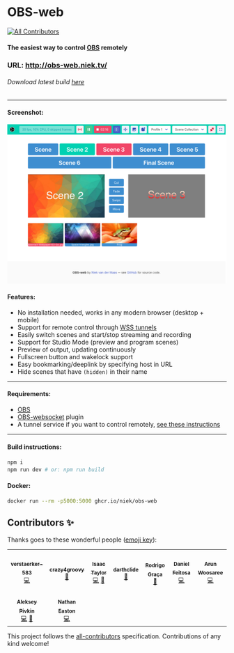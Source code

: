 # OBS-web

<!-- ALL-CONTRIBUTORS-BADGE:START - Do not remove or modify this section -->
[![All Contributors](https://img.shields.io/badge/all_contributors-9-orange.svg?style=flat-square)](#contributors-)
<!-- ALL-CONTRIBUTORS-BADGE:END -->

#### The easiest way to control [OBS](https://obsproject.com/) remotely

### **URL: http://obs-web.niek.tv/**

###### Download latest build [here](https://github.com/Niek/obs-web/archive/gh-pages.zip)

---

#### Screenshot:

![Screenshot of OBS-web](.github/screenshot.png)

#### Features:

- No installation needed, works in any modern browser (desktop + mobile)
- Support for remote control through [WSS tunnels](https://github.com/Palakis/obs-websocket/blob/4.x-current/SSL-TUNNELLING.md)
- Easily switch scenes and start/stop streaming and recording
- Support for Studio Mode (preview and program scenes)
- Preview of output, updating continuously
- Fullscreen button and wakelock support
- Easy bookmarking/deeplink by specifying host in URL
- Hide scenes that have `(hidden)` in their name

---

#### Requirements:

- [OBS](https://obsproject.com/)
- [OBS-websocket](https://github.com/Palakis/obs-websocket/releases) plugin
- A tunnel service if you want to control remotely, [see these instructions](https://github.com/Palakis/obs-websocket/blob/4.x-current/SSL-TUNNELLING.md)

---

#### Build instructions:

```bash
npm i
npm run dev # or: npm run build
```

#### Docker:

```bash
docker run --rm -p5000:5000 ghcr.io/niek/obs-web
```

## Contributors ✨

Thanks goes to these wonderful people ([emoji key](https://allcontributors.org/docs/en/emoji-key)):

<!-- ALL-CONTRIBUTORS-LIST:START - Do not remove or modify this section -->
<!-- prettier-ignore-start -->
<!-- markdownlint-disable -->
<table>
  <tr>
    <td align="center"><a href="https://github.com/verstaerker-583"><img src="https://avatars2.githubusercontent.com/u/40574338?v=4?s=100" width="100px;" alt=""/><br /><sub><b>verstaerker-583</b></sub></a><br /><a href="https://github.com/Niek/obs-web/commits?author=verstaerker-583" title="Code">💻</a></td>
    <td align="center"><a href="http://crazy4groovy.blogspot.ca"><img src="https://avatars0.githubusercontent.com/u/1110812?v=4?s=100" width="100px;" alt=""/><br /><sub><b>crazy4groovy</b></sub></a><br /><a href="https://github.com/Niek/obs-web/issues?q=author%3Acrazy4groovy" title="Bug reports">🐛</a></td>
    <td align="center"><a href="https://github.com/isctylr"><img src="https://avatars0.githubusercontent.com/u/24595776?v=4?s=100" width="100px;" alt=""/><br /><sub><b>Isaac Taylor</b></sub></a><br /><a href="https://github.com/Niek/obs-web/commits?author=isctylr" title="Code">💻</a> <a href="#ideas-isctylr" title="Ideas, Planning, & Feedback">🤔</a></td>
    <td align="center"><a href="https://github.com/darthclide"><img src="https://avatars1.githubusercontent.com/u/46735828?v=4?s=100" width="100px;" alt=""/><br /><sub><b>darthclide</b></sub></a><br /><a href="https://github.com/Niek/obs-web/issues?q=author%3Adarthclide" title="Bug reports">🐛</a></td>
    <td align="center"><a href="https://blog.rodrigograca.com/"><img src="https://avatars2.githubusercontent.com/u/1134310?v=4?s=100" width="100px;" alt=""/><br /><sub><b>Rodrigo Graça</b></sub></a><br /><a href="https://github.com/Niek/obs-web/commits?author=rodrigograca31" title="Documentation">📖</a></td>
    <td align="center"><a href="https://github.com/feitosa-daniel"><img src="https://avatars2.githubusercontent.com/u/1847734?v=4?s=100" width="100px;" alt=""/><br /><sub><b>Daniel Feitosa</b></sub></a><br /><a href="https://github.com/Niek/obs-web/commits?author=feitosa-daniel" title="Code">💻</a></td>
    <td align="center"><a href="http://linkedin.com/in/arun-woosaree"><img src="https://avatars1.githubusercontent.com/u/8227297?v=4?s=100" width="100px;" alt=""/><br /><sub><b>Arun Woosaree</b></sub></a><br /><a href="https://github.com/Niek/obs-web/commits?author=Arunscape" title="Code">💻</a></td>
  </tr>
  <tr>
    <td align="center"><a href="https://avil13.com"><img src="https://avatars3.githubusercontent.com/u/1606172?v=4?s=100" width="100px;" alt=""/><br /><sub><b>Aleksey Pivkin</b></sub></a><br /><a href="https://github.com/Niek/obs-web/commits?author=avil13" title="Code">💻</a> <a href="#ideas-avil13" title="Ideas, Planning, & Feedback">🤔</a></td>
    <td align="center"><a href="http://www.nathaneaston.com/"><img src="https://avatars.githubusercontent.com/u/10368650?v=4?s=100" width="100px;" alt=""/><br /><sub><b>Nathan Easton</b></sub></a><br /><a href="https://github.com/Niek/obs-web/commits?author=ndragon798" title="Code">💻</a></td>
  </tr>
</table>

<!-- markdownlint-restore -->
<!-- prettier-ignore-end -->

<!-- ALL-CONTRIBUTORS-LIST:END -->

This project follows the [all-contributors](https://github.com/all-contributors/all-contributors) specification. Contributions of any kind welcome!
